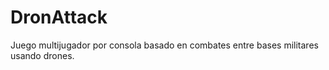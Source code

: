 # DronAttack
Juego multijugador por consola basado en combates entre bases militares usando drones.
